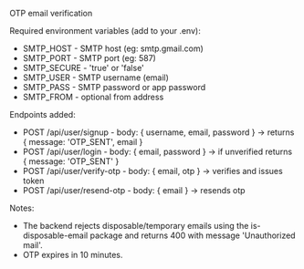 OTP email verification

Required environment variables (add to your .env):

- SMTP_HOST - SMTP host (eg: smtp.gmail.com)
- SMTP_PORT - SMTP port (eg: 587)
- SMTP_SECURE - 'true' or 'false'
- SMTP_USER - SMTP username (email)
- SMTP_PASS - SMTP password or app password
- SMTP_FROM - optional from address

Endpoints added:

- POST /api/user/signup  - body: { username, email, password } -> returns { message: 'OTP_SENT', email }
- POST /api/user/login   - body: { email, password } -> if unverified returns { message: 'OTP_SENT' }
- POST /api/user/verify-otp - body: { email, otp } -> verifies and issues token
- POST /api/user/resend-otp - body: { email } -> resends otp

Notes:
- The backend rejects disposable/temporary emails using the is-disposable-email package and returns 400 with message 'Unauthorized mail'.
- OTP expires in 10 minutes.

